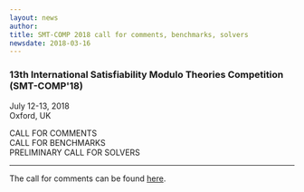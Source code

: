 ```yaml
---
layout: news
author:
title: SMT-COMP 2018 call for comments, benchmarks, solvers
newsdate: 2018-03-16
---
```

### 13th International Satisfiability Modulo Theories Competition (SMT-COMP'18)

July 12-13, 2018  
Oxford, UK

CALL FOR COMMENTS  
CALL FOR BENCHMARKS  
PRELIMINARY CALL FOR SOLVERS

-------------------------------------------------------------------------------

The call for comments can be found [here](/2018/call-for-comments.txt).
